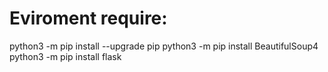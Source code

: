 # Eviroment require: #
python3 -m pip install --upgrade pip
python3 -m pip install BeautifulSoup4
python3 -m pip install flask
